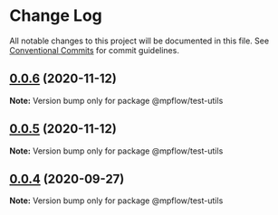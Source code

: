 # Change Log

All notable changes to this project will be documented in this file.
See [Conventional Commits](https://conventionalcommits.org) for commit guidelines.

## [0.0.6](https://github.com/wechat-miniprogram/mpflow/compare/@mpflow/test-utils@0.0.4...@mpflow/test-utils@0.0.6) (2020-11-12)

**Note:** Version bump only for package @mpflow/test-utils

## [0.0.5](https://github.com/wechat-miniprogram/mpflow/compare/@mpflow/test-utils@0.0.4...@mpflow/test-utils@0.0.5) (2020-11-12)

**Note:** Version bump only for package @mpflow/test-utils

## [0.0.4](https://github.com/wechat-miniprogram/mpflow/compare/@mpflow/test-utils@0.0.3...@mpflow/test-utils@0.0.4) (2020-09-27)

**Note:** Version bump only for package @mpflow/test-utils
